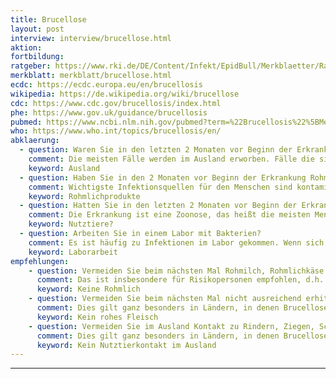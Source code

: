 ```yaml
---
title: Brucellose
layout: post
interview: interview/brucellose.html
aktion:
fortbildung:
ratgeber: https://www.rki.de/DE/Content/Infekt/EpidBull/Merkblaetter/Ratgeber_Brucellose.html
merkblatt: merkblatt/brucellose.html
ecdc: https://ecdc.europa.eu/en/brucellosis
wikipedia: https://de.wikipedia.org/wiki/brucellose
cdc: https://www.cdc.gov/brucellosis/index.html
phe: https://www.gov.uk/guidance/brucellosis
pubmed: https://www.ncbi.nlm.nih.gov/pubmed?term=%22Brucellosis%22%5BMesh%5D
who: https://www.who.int/topics/brucellosis/en/
abklaerung:
  - question: Waren Sie in den letzten 2 Monaten vor Beginn der Erkrankung im Ausland? Zum Beispiel in der Türkei?
    comment: Die meisten Fälle werden im Ausland erworben. Fälle die sich in Deutschland angesteckt haben, sollten also genau befragt werden und es sollten wenn möglich Maßnahmen erfolgen.
    keyword: Ausland
  - question: Haben Sie in den 2 Monaten vor Beginn der Erkrankung Rohmilch, Rohmilchkäse oder ähnliches zu sich genommen?
    comment: Wichtigste Infektionsquellen für den Menschen sind kontaminierte, nicht pasteurisierte Milch bzw. aus ihr hergestellte Produkte. Wenn sich hier eine wahrscheinlicher Zusammenhang ergibt, sollten Maßnahmen erfolgen um die Quelle abzustellen.
    keyword: Rohmlichprodukte
  - question: Hatten Sie in den letzten 2 Monaten vor Beginn der Erkrankung Kontakt zu Rindern, Ziegen, Schafen, Schweine, Wildschweine?
    comment: Die Erkrankung ist eine Zoonose, das heißt die meisten Menschen infizieren sich bei Tieren. B. abortus kommt bei Rindern vor, B. melitensis vorwiegend bei Ziegen und Schafen, B. suis bei Schweinen. Das Wildschwein ist unter einheimischen Bedingungen ein Reservoir für Brucella suis, Biotyp 2. Je nachdem, wie eindeutig der Zusammenhang ist, können hieraus Maßnahmen erwachsen. Zum Beispiel wenn ein einziger Bauernhof oder Streichelzoo besucht wurde.
    keyword: Nutztiere?
  - question: Arbeiten Sie in einem Labor mit Bakterien?
    comment: Es ist häufig zu Infektionen im Labor gekommen. Wenn sich hier ein Zusammenhang ergibt, sollte die für das Labor zuständige Behörde dem Zusammenhang nachgehen.
    keyword: Laborarbeit
empfehlungen:
    - question: Vermeiden Sie beim nächsten Mal Rohmilch, Rohmlichkäse und ähnliche Produkte.
      comment: Das ist insbesondere für Risikopersonen empfohlen, d.h. Schwangere, kleine Kinder, Personen mit chronischen Erkrankungen. Das gilt auch für andere Erreger wie z.B. Campylobacter usw.
      keyword: Keine Rohmlich
    - question: Vermeiden Sie beim nächsten Mal nicht ausreichend erhitztes Fleisch
      comment: Dies gilt ganz besonders in Ländern, in denen Brucellose häufig ist, zum Beispiel der Türkei.
      keyword: Kein rohes Fleisch
    - question: Vermeiden Sie im Ausland Kontakt zu Rindern, Ziegen, Schafen, Hausschweine, Wildschweinen und Hunden.
      comment: Dies gilt ganz besonders in Ländern, in denen Brucellose häufig ist, zum Beispiel der Türkei. Wenn das nicht möglich ist versuchen Sie sich nach dem Kontakt mit dem Tier nicht in die Augen oder den Mundbereich zu fassen und waschen Sie sich die Hände.
      keyword: Kein Nutztierkontakt im Ausland
---
```

---
